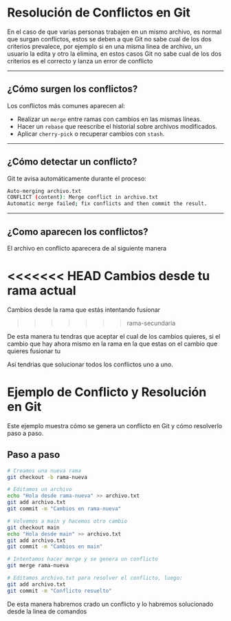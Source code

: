 # Resolución de Conflictos en Git

En el caso de que varias personas trabajen en un mismo archivo, es normal que surgan conflictos, estos se deben a que Git no sabe cual de los dos criterios prevalece, por ejemplo si en una misma linea de archivo, un usuario la edita y otro la elimina, en estos casos Git no sabe cual de los dos criterios es el correcto y lanza un error de conflicto

---

## ¿Cómo surgen los conflictos?

Los conflictos más comunes aparecen al:

- Realizar un `merge` entre ramas con cambios en las mismas líneas.
- Hacer un `rebase` que reescribe el historial sobre archivos modificados.
- Aplicar `cherry-pick` o recuperar cambios con `stash`.

---

## ¿Cómo detectar un conflicto?

Git te avisa automáticamente durante el proceso:

```bash
Auto-merging archivo.txt
CONFLICT (content): Merge conflict in archivo.txt
Automatic merge failed; fix conflicts and then commit the result.

```

---

## ¿Como aparecen los conflictos?

El archivo en conflicto aparecera de al siguiente manera

<<<<<<< HEAD
Cambios desde tu rama actual
=======
Cambios desde la rama que estás intentando fusionar
>>>>>>> rama-secundaria

De esta manera tu tendras que aceptar el cual de los cambios quieres, si el cambio
que hay ahora mismo en la rama en la que estas on el cambio que quieres fusionar tu

Así tendrias que solucionar todos los conflictos uno a uno.


# Ejemplo de Conflicto y Resolución en Git

Este ejemplo muestra cómo se genera un conflicto en Git y cómo resolverlo paso a paso.

## Paso a paso

```bash
# Creamos una nueva rama
git checkout -b rama-nueva

# Editamos un archivo
echo "Hola desde rama-nueva" >> archivo.txt
git add archivo.txt
git commit -m "Cambios en rama-nueva"

# Volvemos a main y hacemos otro cambio
git checkout main
echo "Hola desde main" >> archivo.txt
git add archivo.txt
git commit -m "Cambios en main"

# Intentamos hacer merge y se genera un conflicto
git merge rama-nueva

# Editamos archivo.txt para resolver el conflicto, luego:
git add archivo.txt
git commit -m "Conflicto resuelto"

```

De esta manera habremos crado un conflicto y lo habremos solucionado desde
la linea de comandos    
